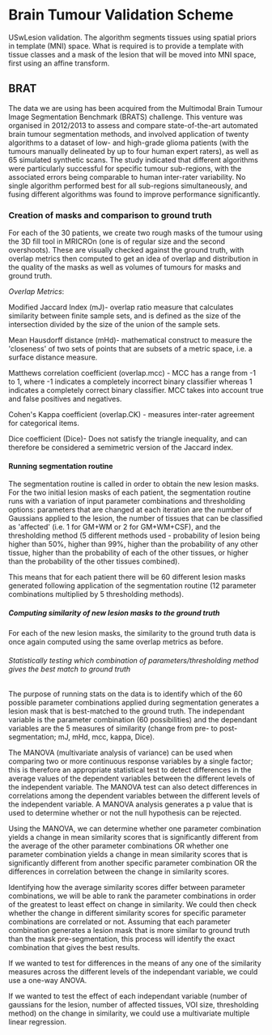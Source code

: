 # Brain Tumour Validation Scheme

USwLesion validation. The algorithm segments tissues using spatial priors in template (MNI) space. What is required is to provide a template with tissue classes and a mask of the lesion that will be moved into MNI space, first using an affine transform.

## BRAT

The data we are using has been acquired from the Multimodal Brain Tumour Image Segmentation Benchmark (BRATS) challenge. This venture was organised in 2012/2013 to assess and compare state-of-the-art automated brain tumour segmentation methods, and involved application of twenty algorithms to a dataset of low- and high-grade glioma patients (with the tumours manually delineated by up to four human expert raters), as well as 65 simulated synthetic scans. The study indicated that different algorithms were particularly successful for specific tumour sub-regions, with the associated errors being comparable to human inter-rater variability. No single algorithm performed best for all sub-regions simultaneously, and fusing different algorithms was found to improve performance significantly.

### Creation of masks and comparison to ground truth

For each of the 30 patients, we create two rough masks of the tumour using the 3D fill tool in MRICROn (one is of regular size and the second overshoots). These are visually checked against the ground truth, with overlap metrics then computed to get an idea of overlap and distribution in the quality of the masks as well as volumes of tumours for masks and ground truth.

*_Overlap Metrics_*:

Modified Jaccard Index (mJ)- overlap ratio measure that calculates similarity between finite sample sets, and is defined as the size of the intersection divided by the size of the union of the sample sets.

Mean Hausdorff distance (mHd)- mathematical construct to measure the 'closeness' of two sets of points that are subsets of a metric space, i.e. a surface distance measure.

Matthews correlation coefficient (overlap.mcc) - MCC has a range from -1 to 1, where -1 indicates a completely incorrect binary classifier whereas 1 indicates a completely correct binary classifier. MCC takes into account true and false positives and negatives.

Cohen's Kappa coefficient (overlap.CK) - measures inter-rater agreement for categorical items.

Dice coefficient (Dice)- Does not satisfy the triangle inequality, and can therefore be considered a semimetric version of the Jaccard index.

#### Running segmentation routine

The segmentation routine is called in order to obtain the new lesion masks. For the two initial lesion masks of each patient, the segmentation routine runs with a variation of input parameter combinations and thresholding options: parameters that are changed at each iteration are the number of Gaussians applied to the lesion, the number of tissues that can be classified as 'affected' (i.e. 1 for GM+WM or 2 for GM+WM+CSF), and the thresholding method (5 different methods used - probability of lesion being higher than 50%, higher than 99%, higher than the probability of any other tissue, higher than the probability of each of the other tissues, or higher than the probability of the other tissues combined).

This means that for each patient there will be 60 different lesion masks generated following application of the segmentation routine (12 parameter combinations multiplied by 5 thresholding methods).

##### Computing similarity of new lesion masks to the ground truth

For each of the new lesion masks, the similarity to the ground truth data is once again computed using the same overlap metrics as before.

###### Statistically testing which combination of parameters/thresholding method gives the best match to ground truth

The purpose of running stats on the data is to identify which of the 60 possible parameter combinations applied during segmentation generates a lesion mask that is best-matched to the ground truth.
The independant variable is the parameter combination (60 possibilities) and the dependant variables are the 5 measures of similarity (change from pre- to post-segmentation; mJ, mHd, mcc, kappa, Dice).

The MANOVA (multivariate analysis of variance) can be used when comparing two or more continuous response variables by a single factor; this is therefore an appropriate statistical test to detect differences in the average values of the dependent variables between the different levels of the independent variable.
The MANOVA test can also detect differences in correlations among the dependent variables between the different levels of the independent variable. A MANOVA analysis generates a p value that is used to determine whether or not the null hypothesis can be rejected.

Using the MANOVA, we can determine whether one parameter combination yields a change in mean similarity scores that is significantly different from the average of the other parameter combinations OR whether one parameter combination yields a change in mean similarity scores that is significantly different from another specific parameter combination OR the differences in correlation between the change in similarity scores.

Identifying how the average similarity scores differ between parameter combinations, we will be able to rank the parameter combinations in order of the greatest to least effect on change in similarity.
We could then check whether the change in different similarity scores for specific parameter combinations are correlated or not.
Assuming that each parameter combination generates a lesion mask that is more similar to ground truth than the mask pre-segmentation, this process will identify the exact combination that gives the best results.

If we wanted to test for differences in the means of any one of the similarity measures across the different levels of the independant variable, we could use a one-way ANOVA.

If we wanted to test the effect of each independant variable (number of gaussians for the lesion, number of affected tissues, VOI size, thresholding method) on the change in similarity, we could use a multivariate multiple linear regression. 
